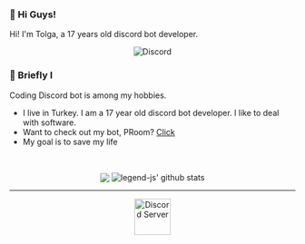 ### 👋 Hi Guys!
Hi! I'm Tolga, a 17 years old discord bot developer. 


<p align="center"> <img src="https://discord.c99.nl/widget/theme-1/752882776985960500.png" alt="Discord" /> </p>


### 🎈 Briefly I &nbsp;
Coding Discord bot is among my hobbies.
- I live in Turkey. I am a 17 year old discord bot developer. I like to deal with software.
- Want to check out my bot, PRoom? [Click](https://top.gg/bot/840207291402813470)
- My goal is to save my life


<br />

<p align="center">
  <img align="center" src="https://github-readme-stats.vercel.app/api/top-langs/?username=Zolqid&show_icons=true&layout=compact&hide_border=true&theme=dark" />
  <img align="center" src="https://github-readme-stats.vercel.app/api?username=Zolqid&show_icons=true&theme=dark&line_height=21" alt="legend-js' github stats"/>

---

<p align='center'> <a href="https://discord.gg/uYNb5dy7jC">
<img align="center" alt="Discord Server" width="64px"src="https://cdn.jsdelivr.net/npm/simple-icons@v3/icons/discord.svg" />
</a> </p>
